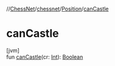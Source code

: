 //[ChessNet](../../../index.md)/[chessnet](../index.md)/[Position](index.md)/[canCastle](can-castle.md)

# canCastle

[jvm]\
fun [canCastle](can-castle.md)(cr: [Int](https://kotlinlang.org/api/latest/jvm/stdlib/kotlin/-int/index.html)): [Boolean](https://kotlinlang.org/api/latest/jvm/stdlib/kotlin/-boolean/index.html)
